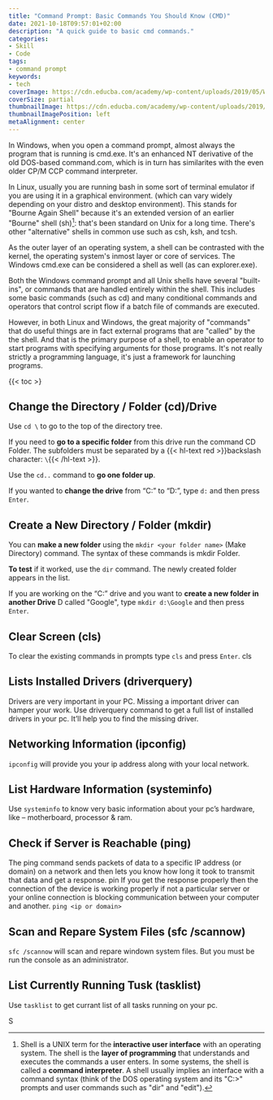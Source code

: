 ```yaml
---
title: "Command Prompt: Basic Commands You Should Know (CMD)"
date: 2021-10-18T09:57:01+02:00
description: "A quick guide to basic cmd commands."
categories:
- Skill
- Code
tags:
- command prompt
keywords:
- tech
coverImage: https://cdn.educba.com/academy/wp-content/uploads/2019/05/What-is-CMD.jpg
coverSize: partial
thumbnailImage: https://cdn.educba.com/academy/wp-content/uploads/2019/05/What-is-CMD.jpg
thumbnailImagePosition: left
metaAlignment: center
---
```


In Windows, when you open a command prompt, almost always the program that is running is cmd.exe. It's an enhanced NT derivative of the old DOS-based command.com, which is in turn has similarites with the even older CP/M CCP command interpreter.<!--more-->

In Linux, usually you are running bash in some sort of terminal emulator if you are using it in a graphical environment. (which can vary widely depending on your distro and desktop environment). This stands for "Bourne Again Shell" because it's an extended version of an earlier "Bourne" shell (sh)[^shell]: that's been standard on Unix for a long time. There's other "alternative" shells in common use such as csh, ksh, and tcsh.
[^shell]: Shell is a UNIX term for the **interactive user interface** with an operating system. The shell is the **layer of programming** that understands and executes the commands a user enters. In some systems, the shell is called a **command interpreter**. A shell usually implies an interface with a command syntax (think of the DOS operating system and its "C:>" prompts and user commands such as "dir" and "edit").

As the outer layer of an operating system, a shell can be contrasted with the kernel, the operating system's inmost layer or core of services.
The Windows cmd.exe can be considered a shell as well (as can explorer.exe).

Both the Windows command prompt and all Unix shells have several "built-ins", or commands that are handled entirely within the shell. This includes some basic commands (such as cd) and many conditional commands and operators that control script flow if a batch file of commands are executed.

However, in both Linux and Windows, the great majority of "commands" that do useful things are in fact external programs that are "called" by the the shell. And that is the primary purpose of a shell, to enable an operator to start programs with specifying arguments for those programs. It's not really strictly a programming language, it's just a framework for launching programs.
<!--more-->
{{< toc >}
## Change the Directory / Folder (cd)/Drive
Use `cd \` to go to the top of the directory tree.

If you need to **go to a specific folder** from this drive run the command CD Folder. The subfolders must be separated by a {{< hl-text red >}}backslash character: `\`{{< /hl-text >}}.

Use the `cd..` command to **go one folder up**.

If you wanted to **change the drive** from “C:” to “D:”, type `d:` and then press `Enter`.

## Create a New Directory / Folder (mkdir)

You can **make a new folder** using the `mkdir <your folder name>` (Make Directory) command. The syntax of these commands is mkdir Folder.

**To test** if it worked, use the `dir` command. The newly created folder appears in the list.

If you are working on the “C:” drive and you want to **create a new folder in another Drive** D called "Google", type `mkdir d:\Google` and then press `Enter`.

## Clear Screen (cls)
To clear the existing commands in prompts type `cls` and press `Enter`.
cls

## Lists Installed Drivers (driverquery)
Drivers are very important in your PC. Missing a important driver can hamper your work. Use driverquery command to get a full list of installed drivers in your pc. It’ll help you to find the missing driver.

## Networking Information (ipconfig)
`ipconfig` will provide you your ip address along with your local network.

## List Hardware Information (systeminfo)
Use `systeminfo` to know very basic information about your pc’s hardware, like – motherboard, processor & ram.

## Check if Server is Reachable (ping)
The ping command sends packets of data to a specific IP address (or domain) on a network and then lets you know how long it took to transmit that data and get a response.
pin
If you get the response properly then the connection of the device is working properly if not a particular server or your online connection is blocking communication between your computer and another.
`ping <ip or domain>`

## Scan and Repare System Files (sfc /scannow)
`sfc /scannow` will scan and repare windown system files. But you must be run the console as an administrator.

## List Currently Running Tusk (tasklist)
Use `tasklist` to get currant list of all tasks running on your pc.


S
